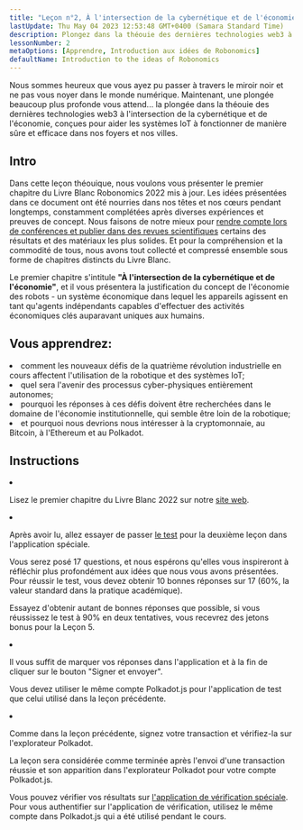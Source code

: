 ```yaml
---
title: "Leçon n°2, À l'intersection de la cybernétique et de l'économie"
lastUpdate: Thu May 04 2023 12:53:48 GMT+0400 (Samara Standard Time)
description: Plongez dans la théouie des dernières technologies web3 à l'intersection de la cybernétique et de l'économie, conçues pour aider les systèmes IoT à fonctionner de manière sûre et efficace dans nos foyers et nos villes.
lessonNumber: 2
metaOptions: [Apprendre, Introduction aux idées de Robonomics]
defaultName: Introduction to the ideas of Robonomics
---
```


Nous sommes heureux que vous ayez pu passer à travers le miroir noir et ne pas vous noyer dans le monde numérique. Maintenant, une plongée beaucoup plus profonde vous attend... la plongée dans la théouie des dernières technologies web3 à l'intersection de la cybernétique et de l'économie, conçues pour aider les systèmes IoT à fonctionner de manière sûre et efficace dans nos foyers et nos villes.


## Intro

Dans cette leçon théouique, nous voulons vous présenter le premier chapitre du Livre Blanc Robonomics 2022 mis à jour. Les idées présentées dans ce document ont été nourries dans nos têtes et nos cœurs pendant longtemps, constamment complétées après diverses expériences et preuves de concept. Nous faisons de notre mieux pour [rendre compte lors de conférences et publier dans des revues scientifiques](https://robonomics.network/papers/) certains des résultats et des matériaux les plus solides. Et pour la compréhension et la commodité de tous, nous avons tout collecté et compressé ensemble sous forme de chapitres distincts du Livre Blanc.

Le premier chapitre s'intitule **"À l'intersection de la cybernétique et de l'économie"**, et il vous présentera la justification du concept de l'économie des robots - un système économique dans lequel les appareils agissent en tant qu'agents indépendants capables d'effectuer des activités économiques clés auparavant uniques aux humains.

## Vous apprendrez:

<List>

<li>
comment les nouveaux défis de la quatrième révolution industrielle en cours affectent l'utilisation de la robotique et des systèmes IoT;
</li>

<li>
quel sera l'avenir des processus cyber-physiques entièrement autonomes;
</li>

<li>
pourquoi les réponses à ces défis doivent être recherchées dans le domaine de l'économie institutionnelle, qui semble être loin de la robotique;
</li>

<li>
et pourquoi nous devrions nous intéresser à la cryptomonnaie, au Bitcoin, à l'Ethereum et au Polkadot.
</li>

</List>

## Instructions

<List type="numbers">

<li>

Lisez le premier chapitre du Livre Blanc 2022 sur notre [site web](https://robonomics.network/vision/).

</li>

<li>

Après avoir lu, allez essayer de passer [le test](https://lesson2.robonomics.academy/#/) pour la deuxième leçon dans l'application spéciale.

Vous serez posé 17 questions, et nous espérons qu'elles vous inspireront à réfléchir plus profondément aux idées que nous vous avons présentées. Pour réussir le test, vous devez obtenir 10 bonnes réponses sur 17 (60%, la valeur standard dans la pratique académique).

Essayez d'obtenir autant de bonnes réponses que possible, si vous réussissez le test à 90% en deux tentatives, vous recevrez des jetons bonus pour la Leçon 5.

</li>

<li>

Il vous suffit de marquer vos réponses dans l'application et à la fin de cliquer sur le bouton "Signer et envoyer".

Vous devez utiliser le même compte Polkadot.js pour l'application de test que celui utilisé dans la leçon précédente.

</li>

<li>

Comme dans la leçon précédente, signez votre transaction et vérifiez-la sur l'explorateur Polkadot.

</li>
</List>

<Result>

La leçon sera considérée comme terminée après l'envoi d'une transaction réussie et son apparition dans l'explorateur Polkadot pour votre compte Polkadot.js.

Vous pouvez vérifier vos résultats sur [l'application de vérification spéciale](https://lk.robonomics.academy/). Pour vous authentifier sur l'application de vérification, utilisez le même compte dans Polkadot.js qui a été utilisé pendant le cours.

</Result>